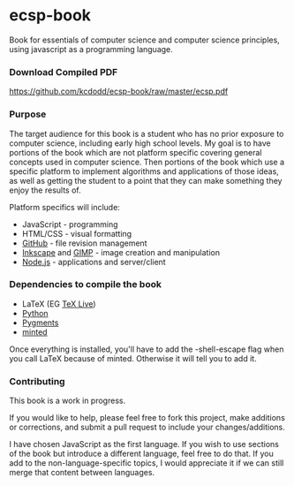 # ecsp-book
Book for essentials of computer science and computer science principles, using javascript as a programming language.

### Download Compiled PDF

https://github.com/kcdodd/ecsp-book/raw/master/ecsp.pdf

### Purpose

The target audience for this book is a student who has no prior exposure to computer science, including early high
school levels. My goal is to have portions of the book which are not platform specific covering general concepts used
in computer science. Then portions of the book which use a specific platform to implement
algorithms and applications of those ideas, as well as getting the student to a point
that they can make something they enjoy the results of.

Platform specifics will include:
- JavaScript - programming
- HTML/CSS - visual formatting
- [GitHub](http://github.com) - file revision management
- [Inkscape](http://inkscape.org) and [GIMP](http://gimp.org) - image creation and manipulation
- [Node.js](http://nodejs.org) - applications and server/client

### Dependencies to compile the book
- LaTeX (EG [TeX Live](https://www.tug.org/texlive/))
- [Python](https://www.python.org/downloads/)
- [Pygments](http://pygments.org/download/)
- [minted](https://github.com/gpoore/minted)

Once everything is installed, you'll have to add the -shell-escape flag when you call LaTeX because of minted. Otherwise it will tell you to add it.

### Contributing
This book is a work in progress.

If you would like to help, please feel free to fork this project, make additions
or corrections, and submit a pull request to include your changes/additions.

I have chosen JavaScript as the first language. If you wish to use sections of the
book but introduce a different language, feel free to do that. If you add
to the non-language-specific topics, I would appreciate it if we can still merge
that content between languages.
